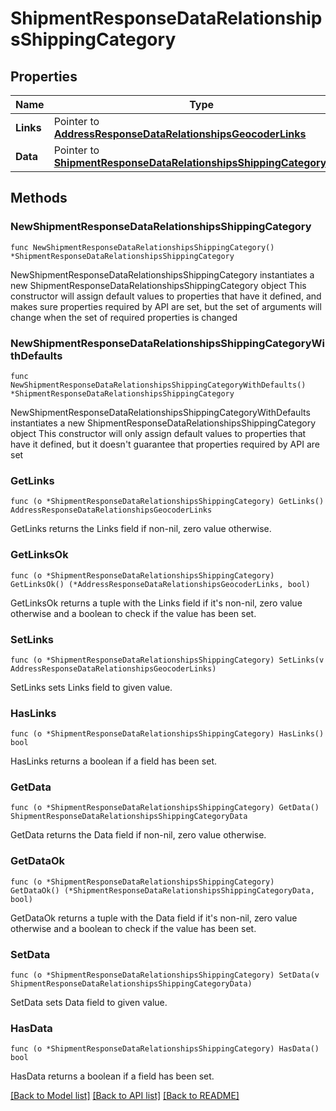 # ShipmentResponseDataRelationshipsShippingCategory

## Properties

Name | Type | Description | Notes
------------ | ------------- | ------------- | -------------
**Links** | Pointer to [**AddressResponseDataRelationshipsGeocoderLinks**](AddressResponseDataRelationshipsGeocoderLinks.md) |  | [optional] 
**Data** | Pointer to [**ShipmentResponseDataRelationshipsShippingCategoryData**](ShipmentResponseDataRelationshipsShippingCategoryData.md) |  | [optional] 

## Methods

### NewShipmentResponseDataRelationshipsShippingCategory

`func NewShipmentResponseDataRelationshipsShippingCategory() *ShipmentResponseDataRelationshipsShippingCategory`

NewShipmentResponseDataRelationshipsShippingCategory instantiates a new ShipmentResponseDataRelationshipsShippingCategory object
This constructor will assign default values to properties that have it defined,
and makes sure properties required by API are set, but the set of arguments
will change when the set of required properties is changed

### NewShipmentResponseDataRelationshipsShippingCategoryWithDefaults

`func NewShipmentResponseDataRelationshipsShippingCategoryWithDefaults() *ShipmentResponseDataRelationshipsShippingCategory`

NewShipmentResponseDataRelationshipsShippingCategoryWithDefaults instantiates a new ShipmentResponseDataRelationshipsShippingCategory object
This constructor will only assign default values to properties that have it defined,
but it doesn't guarantee that properties required by API are set

### GetLinks

`func (o *ShipmentResponseDataRelationshipsShippingCategory) GetLinks() AddressResponseDataRelationshipsGeocoderLinks`

GetLinks returns the Links field if non-nil, zero value otherwise.

### GetLinksOk

`func (o *ShipmentResponseDataRelationshipsShippingCategory) GetLinksOk() (*AddressResponseDataRelationshipsGeocoderLinks, bool)`

GetLinksOk returns a tuple with the Links field if it's non-nil, zero value otherwise
and a boolean to check if the value has been set.

### SetLinks

`func (o *ShipmentResponseDataRelationshipsShippingCategory) SetLinks(v AddressResponseDataRelationshipsGeocoderLinks)`

SetLinks sets Links field to given value.

### HasLinks

`func (o *ShipmentResponseDataRelationshipsShippingCategory) HasLinks() bool`

HasLinks returns a boolean if a field has been set.

### GetData

`func (o *ShipmentResponseDataRelationshipsShippingCategory) GetData() ShipmentResponseDataRelationshipsShippingCategoryData`

GetData returns the Data field if non-nil, zero value otherwise.

### GetDataOk

`func (o *ShipmentResponseDataRelationshipsShippingCategory) GetDataOk() (*ShipmentResponseDataRelationshipsShippingCategoryData, bool)`

GetDataOk returns a tuple with the Data field if it's non-nil, zero value otherwise
and a boolean to check if the value has been set.

### SetData

`func (o *ShipmentResponseDataRelationshipsShippingCategory) SetData(v ShipmentResponseDataRelationshipsShippingCategoryData)`

SetData sets Data field to given value.

### HasData

`func (o *ShipmentResponseDataRelationshipsShippingCategory) HasData() bool`

HasData returns a boolean if a field has been set.


[[Back to Model list]](../README.md#documentation-for-models) [[Back to API list]](../README.md#documentation-for-api-endpoints) [[Back to README]](../README.md)


